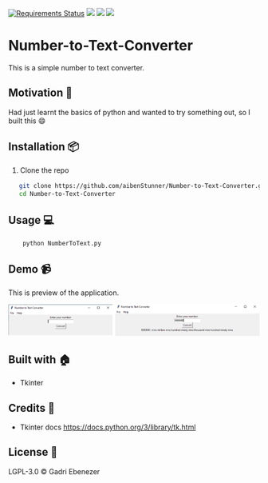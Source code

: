 [![Requirements Status](https://requires.io/github/aibenStunner/Number-to-Text-Converter/requirements.svg?branch=master)](https://requires.io/github/aibenStunner/Number-to-Text-Converter/requirements/?branch=master)
![](https://img.shields.io/maintenance/no/2018.svg)
![](https://img.shields.io/github/license/aibenStunner/Number-to-Text-Converter.svg)
![](https://img.shields.io/github/repo-size/aibenStunner/Number-to-Text-Converter.svg)
# Number-to-Text-Converter
This is a simple number to text converter.

## Motivation :seedling:
 Had just learnt the basics of python and wanted to try something out, so I built this :smile:
 
## Installation :package:
1. Clone the repo
```bash
   git clone https://github.com/aibenStunner/Number-to-Text-Converter.git
   cd Number-to-Text-Converter
```

## Usage :computer:

```bash
    python NumberToText.py
```

## Demo :video_camera:

This is preview of the application.

![](images/img.png)


## Built with :house:

- Tkinter
   
## Credits :open_book:
- Tkinter docs
  https://docs.python.org/3/library/tk.html
  
  
 ## License :key:
 
 LGPL-3.0
 &copy; Gadri Ebenezer
